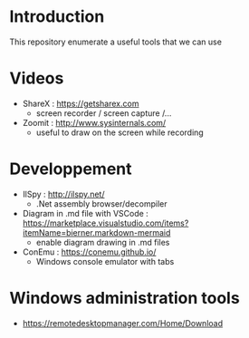 # Introduction
 This repository enumerate a useful tools that we can use 


# Videos
- ShareX : https://getsharex.com
    - screen recorder / screen capture /...
- Zoomit : http://www.sysinternals.com/
    - useful to draw on the screen while recording

# Developpement
- IlSpy : http://ilspy.net/
    - .Net assembly browser/decompiler
- Diagram in .md file with VSCode : https://marketplace.visualstudio.com/items?itemName=bierner.markdown-mermaid
    - enable diagram drawing in .md files
- ConEmu : https://conemu.github.io/
    - Windows console emulator with tabs     

# Windows administration tools
- https://remotedesktopmanager.com/Home/Download

